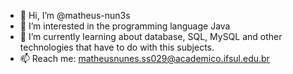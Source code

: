 - 👋 Hi, I’m @matheus-nun3s
- 👀 I’m interested in the programming language Java
- 🌱 I’m currently learning about database, SQL, MySQL and other technologies that have to do with this subjects.
- 📫 Reach me: matheusnunes.ss029@academico.ifsul.edu.br
